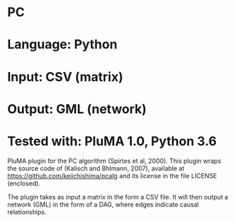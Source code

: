 # PC
# Language: Python
# Input: CSV (matrix)
# Output: GML (network)
# Tested with: PluMA 1.0, Python 3.6

PluMA plugin for the PC algorithm (Spirtes et al, 2000).  This plugin
wraps the source code of (Kalisch and Bhlmann, 2007), available
 at https://github.com/keiichishima/pcalg and its license in the
file LICENSE (enclosed).

The plugin takes as input a matrix in the form a CSV file.
It will then output a network (GML) in the form of a DAG, where
edges indicate causal relationships.

